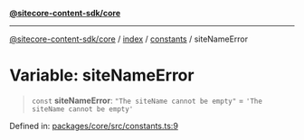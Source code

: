 [**@sitecore-content-sdk/core**](../../../../README.md)

***

[@sitecore-content-sdk/core](../../../../README.md) / [index](../../../README.md) / [constants](../README.md) / siteNameError

# Variable: siteNameError

> `const` **siteNameError**: `"The siteName cannot be empty"` = `'The siteName cannot be empty'`

Defined in: [packages/core/src/constants.ts:9](https://github.com/Sitecore/xmc-jss-dev/blob/7a47a67fd74bc6693c5676ead90b40a2c3227877/packages/core/src/constants.ts#L9)
